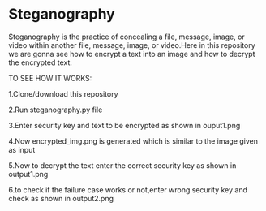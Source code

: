 # Steganography
Steganography is the practice of concealing a file, message, image, or video within another file, message, image, or video.Here in this repository we are gonna see how to encrypt a text  into an image and how to decrypt the encrypted text.

TO SEE HOW IT WORKS:

1.Clone/download this repository

2.Run steganography.py file

3.Enter security key and text to be encrypted as shown in ouput1.png

4.Now encrypted_img.png is generated which is similar to the image given as input

5.Now to decrypt the text enter the correct security key as shown in output1.png

6.to check if the failure case works or not,enter wrong security key and check as shown in output2.png
